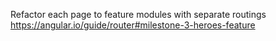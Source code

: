 Refactor each page to feature modules with separate routings https://angular.io/guide/router#milestone-3-heroes-feature
